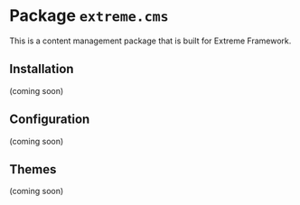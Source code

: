 # Package `extreme.cms`

This is a content management package that is built for Extreme Framework.

## Installation
(coming soon)

## Configuration
(coming soon)

## Themes
(coming soon)
